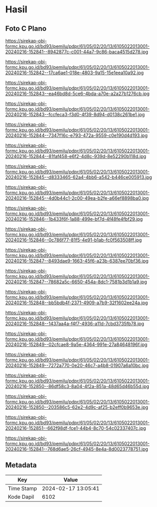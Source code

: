 # Hasil

## Foto C Plano

https://sirekap-obj-formc.kpu.go.id/bd93/pemilu/pdpr/61/05/02/20/13/6105022013001-20240216-152841--8942877c-c001-44a7-9c86-baca4515d278.jpg

https://sirekap-obj-formc.kpu.go.id/bd93/pemilu/pdpr/61/05/02/20/13/6105022013001-20240216-152842--17ca6ae1-018e-4803-9a15-15e1eea10a92.jpg

https://sirekap-obj-formc.kpu.go.id/bd93/pemilu/pdpr/61/05/02/20/13/6105022013001-20240216-152843--ea46bd8d-5ce6-4bda-a70e-a2a27b1276cb.jpg

https://sirekap-obj-formc.kpu.go.id/bd93/pemilu/pdpr/61/05/02/20/13/6105022013001-20240216-152843--fccfeca3-f3d0-4f39-8d94-d0138c261be1.jpg

https://sirekap-obj-formc.kpu.go.id/bd93/pemilu/pdpr/61/05/02/20/13/6105022013001-20240216-152844--7347f16c-e793-472a-9559-c0e190d4d193.jpg

https://sirekap-obj-formc.kpu.go.id/bd93/pemilu/pdpr/61/05/02/20/13/6105022013001-20240216-152844--81faf458-e6f2-4d8c-939d-8e52290b118d.jpg

https://sirekap-obj-formc.kpu.go.id/bd93/pemilu/pdpr/61/05/02/20/13/6105022013001-20240216-152845--d8333465-62a4-4bb6-a542-b446ce005913.jpg

https://sirekap-obj-formc.kpu.go.id/bd93/pemilu/pdpr/61/05/02/20/13/6105022013001-20240216-152845--4d0b44c1-2c00-49ea-b2fe-a66ef8898ba0.jpg

https://sirekap-obj-formc.kpu.go.id/bd93/pemilu/pdpr/61/05/02/20/13/6105022013001-20240216-152846--1b433f6f-1a88-499e-bf7d-4f48fe4fbf29.jpg

https://sirekap-obj-formc.kpu.go.id/bd93/pemilu/pdpr/61/05/02/20/13/6105022013001-20240216-152846--0c786f77-81f5-4e91-b1ab-fc0f563508ff.jpg

https://sirekap-obj-formc.kpu.go.id/bd93/pemilu/pdpr/61/05/02/20/13/6105022013001-20240216-152847--8493dae9-1663-45f6-a23b-6387ee70bf36.jpg

https://sirekap-obj-formc.kpu.go.id/bd93/pemilu/pdpr/61/05/02/20/13/6105022013001-20240216-152847--78682a5c-6650-454a-8dc1-7581b3d1b1a9.jpg

https://sirekap-obj-formc.kpu.go.id/bd93/pemilu/pdpr/61/05/02/20/13/6105022013001-20240216-152848--bb5bdb4f-2371-4909-a7b9-32f1602ee24a.jpg

https://sirekap-obj-formc.kpu.go.id/bd93/pemilu/pdpr/61/05/02/20/13/6105022013001-20240216-152848--1437aa4a-f4f7-4936-a11d-7cbd3735fb78.jpg

https://sirekap-obj-formc.kpu.go.id/bd93/pemilu/pdpr/61/05/02/20/13/6105022013001-20240216-152849--02cfcae8-9a5e-4364-991e-27a84648196f.jpg

https://sirekap-obj-formc.kpu.go.id/bd93/pemilu/pdpr/61/05/02/20/13/6105022013001-20240216-152849--7272a770-0e20-46c7-a4b8-01907a6a10bc.jpg

https://sirekap-obj-formc.kpu.go.id/bd93/pemilu/pdpr/61/05/02/20/13/6105022013001-20240216-152850--86df58c3-8a04-4f2a-851a-48d65d46b55d.jpg

https://sirekap-obj-formc.kpu.go.id/bd93/pemilu/pdpr/61/05/02/20/13/6105022013001-20240216-152850--203586c5-62e2-4d9c-af25-b2eff0b9653e.jpg

https://sirekap-obj-formc.kpu.go.id/bd93/pemilu/pdpr/61/05/02/20/13/6105022013001-20240216-152851--662f98df-fce1-44b4-8c70-54c02337407c.jpg

https://sirekap-obj-formc.kpu.go.id/bd93/pemilu/pdpr/61/05/02/20/13/6105022013001-20240216-152841--768d6ae5-26cf-4945-8e4a-8d0023778751.jpg


## Metadata

| Key        | Value               |
| ---------- | ------------------- |
| Time Stamp | 2024-02-17 13:05:41 |
| Kode Dapil | 6102                |



